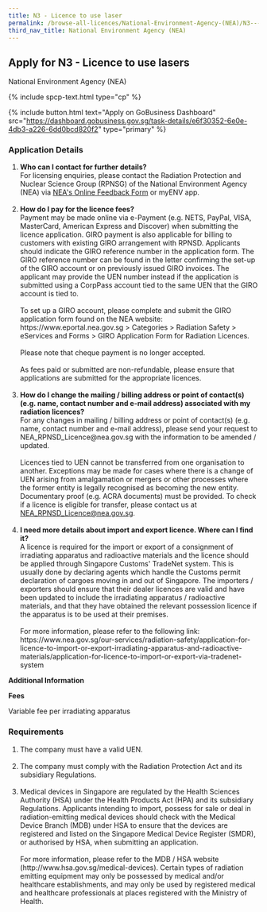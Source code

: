 ```yaml
---
title: N3 - Licence to use laser
permalink: /browse-all-licences/National-Environment-Agency-(NEA)/N3---Licence-to-use-laser
third_nav_title: National Environment Agency (NEA)
---
```


## Apply for N3 - Licence to use lasers

National Environment Agency (NEA)

{% include spcp-text.html type="cp" %}

{% include button.html text="Apply on GoBusiness Dashboard" src="https://dashboard.gobusiness.gov.sg/task-details/e6f30352-6e0e-4db3-a226-6dd0bcd820f2" type="primary" %}

<H3>Application Details</H3>

<ol>
<li><strong>Who can I contact for further details?</strong><br />For licensing enquiries, please contact the Radiation Protection and Nuclear Science Group (RPNSG) of the National Environment Agency (NEA) via <a href="https://www.nea.gov.sg/corporate-functions/feedback">NEA's Online Feedback Form</a> or myENV app.<br /><br /></li>
<li><strong>How do I pay for the licence fees?</strong><br />Payment may be made online via e-Payment (e.g. NETS, PayPal, VISA, MasterCard, American Express and Discover) when submitting the licence application. GIRO payment is also applicable for billing to customers with existing GIRO arrangement with RPNSD. Applicants should indicate the GIRO reference number in the application form. The GIRO reference number can be found in the letter confirming the set-up of the GIRO account or on previously issued GIRO invoices. The applicant may provide the UEN number instead if the application is submitted using a CorpPass account tied to the same UEN that the GIRO account is tied to.<br /><br />To set up a GIRO account, please complete and submit the GIRO application form found on the NEA website: https://www.eportal.nea.gov.sg > Categories > Radiation Safety > eServices and Forms > GIRO Application Form for Radiation Licences.<br /><br />Please note that cheque payment is no longer accepted.<br /><br />As fees paid or submitted are non-refundable, please ensure that applications are submitted for the appropriate licences.<br /><br /></li>
<li><strong>How do I change the mailing / billing address or point of contact(s) (e.g. name, contact number and e-mail address) associated with my radiation licences?</strong><br />For any changes in mailing / billing address or point of contact(s) (e.g. name, contact number and e-mail address), please send your request to NEA_RPNSD_Licence@nea.gov.sg with the information to be amended / updated.<br /><br />Licences tied to UEN cannot be transferred from one organisation to another. Exceptions may be made for cases where there is a change of UEN arising from amalgamation or mergers or other processes where the former entity is legally recognised as becoming the new entity. Documentary proof (e.g. ACRA documents) must be provided. To check if a licence is eligible for transfer, please contact us at <a href="mailto:NEA_RPNSD_Licence@nea.gov.sg">NEA_RPNSD_Licence@nea.gov.sg</a>.<br /><br /></li>
<li><strong>I need more details about import and export licence. Where can I find it?</strong><br />A licence is required for the import or export of a consignment of irradiating apparatus and radioactive materials and the licence should be applied through Singapore Customs' TradeNet system. This is usually done by declaring agents which handle the Customs permit declaration of cargoes moving in and out of Singapore. The importers / exporters should ensure that their dealer licences are valid and have been updated to include the irradiating apparatus / radioactive materials, and that they have obtained the relevant possession licence if the apparatus is to be used at their premises.<br /><br />For more information, please refer to the following link: https://www.nea.gov.sg/our-services/radiation-safety/application-for-licence-to-import-or-export-irradiating-apparatus-and-radioactive-materials/application-for-licence-to-import-or-export-via-tradenet-system</li>
</ol>

<strong>Additional Information</strong>

<p><strong>Fees</strong></p>
<p>Variable fee per irradiating apparatus </p>

<H3>Requirements</H3>

<ol>
<li>The company must have a valid UEN.<br /><br /></li>
<li>The company must comply with the Radiation Protection Act and its subsidiary Regulations.<br /><br /></li>
<li>Medical devices in Singapore are regulated by the Health Sciences Authority (HSA) under the Health Products Act (HPA) and its subsidiary Regulations. Applicants intending to import, possess for sale or deal in radiation-emitting medical devices should check with the Medical Device Branch (MDB) under HSA to ensure that the devices are registered and listed on the Singapore Medical Device Register (SMDR), or authorised by HSA, when submitting an application. <br /><br />For more information, please refer to the MDB / HSA website (http://www.hsa.gov.sg/medical-devices). Certain types of radiation emitting equipment may only be possessed by medical and/or healthcare establishments, and may only be used by registered medical and healthcare professionals at places registered with the Ministry of Health.</li>
</ol>

